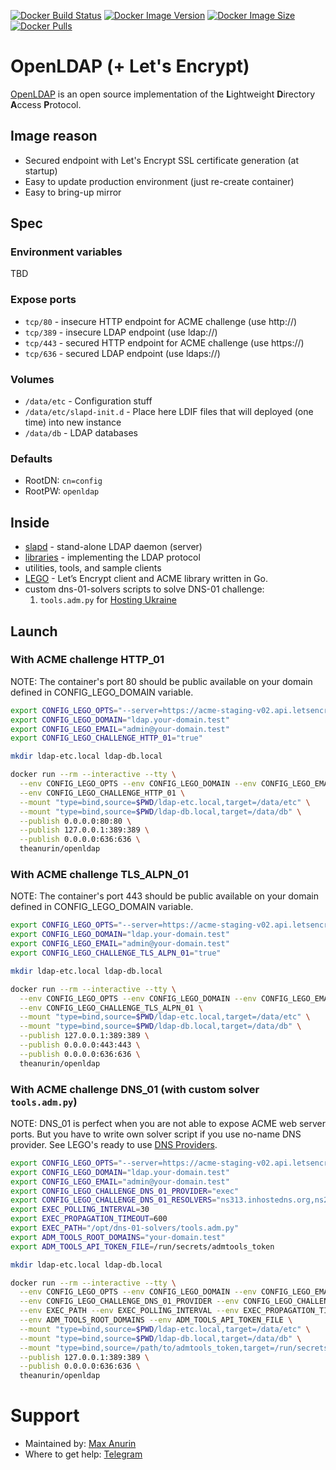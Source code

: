 [![Docker Build Status](https://img.shields.io/docker/cloud/build/theanurin/openldap?label=Build%20Status)](https://hub.docker.com/r/theanurin/openldap/builds)
[![Docker Image Version](https://img.shields.io/docker/v/theanurin/openldap?sort=date&label=Version)](https://hub.docker.com/r/theanurin/openldap/tags)
[![Docker Image Size](https://img.shields.io/docker/image-size/theanurin/openldap?label=Image%20Size)](https://hub.docker.com/r/theanurin/openldap/tags)
[![Docker Pulls](https://img.shields.io/docker/pulls/theanurin/openldap?label=Pulls)](https://hub.docker.com/r/theanurin/openldap)


# OpenLDAP (+ Let's Encrypt)

[OpenLDAP](https://www.openldap.org/) is an open source implementation of the **L**ightweight **D**irectory **A**ccess **P**rotocol.

## Image reason

* Secured endpoint with Let's Encrypt SSL certificate generation (at startup)
* Easy to update production environment (just re-create container)
* Easy to bring-up mirror


## Spec

### Environment variables

TBD

### Expose ports

* `tcp/80` - insecure HTTP endpoint for ACME challenge (use http://)
* `tcp/389` - insecure LDAP endpoint (use ldap://)
* `tcp/443` - secured HTTP endpoint for ACME challenge (use https://)
* `tcp/636` - secured LDAP endpoint (use ldaps://)
 
### Volumes

* `/data/etc` - Configuration stuff
* `/data/etc/slapd-init.d` - Place here LDIF files that will deployed (one time) into new instance
* `/data/db` - LDAP databases

### Defaults

* RootDN: `cn=config`
* RootPW: `openldap`

## Inside

* [slapd](https://www.openldap.org/software/man.cgi?query=slapd) - stand-alone LDAP daemon (server)
* [libraries](https://www.openldap.org/software/man.cgi?query=ldap) - implementing the LDAP protocol
* utilities, tools, and sample clients
* [LEGO](https://go-acme.github.io/lego/) - Let’s Encrypt client and ACME library written in Go.
* custom dns-01-solvers scripts to solve DNS-01 challenge:
	1. `tools.adm.py` for [Hosting Ukraine](https://www.ukraine.com.ua/)

## Launch

### With ACME challenge HTTP_01

NOTE: The container's port 80 should be public available on your domain defined in CONFIG_LEGO_DOMAIN variable.


```bash
export CONFIG_LEGO_OPTS="--server=https://acme-staging-v02.api.letsencrypt.org/directory" # Skip this for ACME production environment
export CONFIG_LEGO_DOMAIN="ldap.your-domain.test"
export CONFIG_LEGO_EMAIL="admin@your-domain.test"
export CONFIG_LEGO_CHALLENGE_HTTP_01="true"

mkdir ldap-etc.local ldap-db.local

docker run --rm --interactive --tty \
  --env CONFIG_LEGO_OPTS --env CONFIG_LEGO_DOMAIN --env CONFIG_LEGO_EMAIL \
  --env CONFIG_LEGO_CHALLENGE_HTTP_01 \
  --mount "type=bind,source=$PWD/ldap-etc.local,target=/data/etc" \
  --mount "type=bind,source=$PWD/ldap-db.local,target=/data/db" \
  --publish 0.0.0.0:80:80 \
  --publish 127.0.0.1:389:389 \
  --publish 0.0.0.0:636:636 \
  theanurin/openldap
```

### With ACME challenge TLS_ALPN_01

NOTE: The container's port 443 should be public available on your domain defined in CONFIG_LEGO_DOMAIN variable.


```bash
export CONFIG_LEGO_OPTS="--server=https://acme-staging-v02.api.letsencrypt.org/directory" # Skip this for ACME production environment
export CONFIG_LEGO_DOMAIN="ldap.your-domain.test"
export CONFIG_LEGO_EMAIL="admin@your-domain.test"
export CONFIG_LEGO_CHALLENGE_TLS_ALPN_01="true"

mkdir ldap-etc.local ldap-db.local

docker run --rm --interactive --tty \
  --env CONFIG_LEGO_OPTS --env CONFIG_LEGO_DOMAIN --env CONFIG_LEGO_EMAIL \
  --env CONFIG_LEGO_CHALLENGE_TLS_ALPN_01 \
  --mount "type=bind,source=$PWD/ldap-etc.local,target=/data/etc" \
  --mount "type=bind,source=$PWD/ldap-db.local,target=/data/db" \
  --publish 127.0.0.1:389:389 \
  --publish 0.0.0.0:443:443 \
  --publish 0.0.0.0:636:636 \
  theanurin/openldap
```

### With ACME challenge DNS_01 (with custom solver `tools.adm.py`)

NOTE: DNS_01 is perfect when you are not able to expose ACME web server ports. But you have to write own solver script if you use no-name DNS provider. See LEGO's ready to use [DNS Providers](https://go-acme.github.io/lego/dns/).

```bash
export CONFIG_LEGO_OPTS="--server=https://acme-staging-v02.api.letsencrypt.org/directory" # Skip this for ACME production environment
export CONFIG_LEGO_DOMAIN="ldap.your-domain.test"
export CONFIG_LEGO_EMAIL="admin@your-domain.test"
export CONFIG_LEGO_CHALLENGE_DNS_01_PROVIDER="exec"
export CONFIG_LEGO_CHALLENGE_DNS_01_RESOLVERS="ns313.inhostedns.org,ns213.inhostedns.net,ns113.inhostedns.com"
export EXEC_POLLING_INTERVAL=30
export EXEC_PROPAGATION_TIMEOUT=600
export EXEC_PATH="/opt/dns-01-solvers/tools.adm.py"
export ADM_TOOLS_ROOT_DOMAINS="your-domain.test"
export ADM_TOOLS_API_TOKEN_FILE=/run/secrets/admtools_token

mkdir ldap-etc.local ldap-db.local

docker run --rm --interactive --tty \
  --env CONFIG_LEGO_OPTS --env CONFIG_LEGO_DOMAIN --env CONFIG_LEGO_EMAIL \
  --env CONFIG_LEGO_CHALLENGE_DNS_01_PROVIDER --env CONFIG_LEGO_CHALLENGE_DNS_01_RESOLVERS \
  --env EXEC_PATH --env EXEC_POLLING_INTERVAL --env EXEC_PROPAGATION_TIMEOUT \
  --env ADM_TOOLS_ROOT_DOMAINS --env ADM_TOOLS_API_TOKEN_FILE \
  --mount "type=bind,source=$PWD/ldap-etc.local,target=/data/etc" \
  --mount "type=bind,source=$PWD/ldap-db.local,target=/data/db" \
  --mount "type=bind,source=/path/to/admtools_token,target=/run/secrets/admtools_token" \
  --publish 127.0.0.1:389:389 \
  --publish 0.0.0.0:636:636 \
  theanurin/openldap
```


# Support

* Maintained by: [Max Anurin](https://anurin.name/)
* Where to get help: [Telegram](https://t.me/theanurin)
